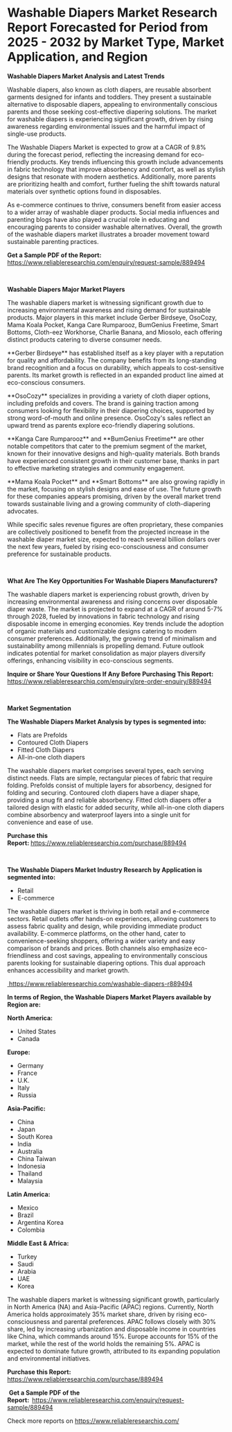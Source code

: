 <p><h1>Washable Diapers Market Research Report Forecasted for Period from 2025 -  2032 by Market Type, Market Application, and Region</h1></p><p><strong>Washable Diapers Market Analysis and Latest Trends</strong></p>
<p><p>Washable diapers, also known as cloth diapers, are reusable absorbent garments designed for infants and toddlers. They present a sustainable alternative to disposable diapers, appealing to environmentally conscious parents and those seeking cost-effective diapering solutions. The market for washable diapers is experiencing significant growth, driven by rising awareness regarding environmental issues and the harmful impact of single-use products.</p><p>The Washable Diapers Market is expected to grow at a CAGR of 9.8% during the forecast period, reflecting the increasing demand for eco-friendly products. Key trends influencing this growth include advancements in fabric technology that improve absorbency and comfort, as well as stylish designs that resonate with modern aesthetics. Additionally, more parents are prioritizing health and comfort, further fueling the shift towards natural materials over synthetic options found in disposables.</p><p>As e-commerce continues to thrive, consumers benefit from easier access to a wider array of washable diaper products. Social media influences and parenting blogs have also played a crucial role in educating and encouraging parents to consider washable alternatives. Overall, the growth of the washable diapers market illustrates a broader movement toward sustainable parenting practices.</p></p>
<p><strong>Get a Sample PDF of the Report:&nbsp;</strong> <a href="https://www.reliableresearchiq.com/enquiry/request-sample/889494?utm_campaign=1123&utm_medium=2&utm_source=Github&utm_content=ia&utm_term=06022025&utm_id=washable-diapers">https://www.reliableresearchiq.com/enquiry/request-sample/889494</a></p>
<p>&nbsp;</p>
<p><strong>Washable Diapers Major Market Players</strong></p>
<p><p>The washable diapers market is witnessing significant growth due to increasing environmental awareness and rising demand for sustainable products. Major players in this market include Gerber Birdseye, OsoCozy, Mama Koala Pocket, Kanga Care Rumparooz, BumGenius Freetime, Smart Bottoms, Cloth-eez Workhorse, Charlie Banana, and Miosolo, each offering distinct products catering to diverse consumer needs.</p><p>**Gerber Birdseye** has established itself as a key player with a reputation for quality and affordability. The company benefits from its long-standing brand recognition and a focus on durability, which appeals to cost-sensitive parents. Its market growth is reflected in an expanded product line aimed at eco-conscious consumers.</p><p>**OsoCozy** specializes in providing a variety of cloth diaper options, including prefolds and covers. The brand is gaining traction among consumers looking for flexibility in their diapering choices, supported by strong word-of-mouth and online presence. OsoCozy's sales reflect an upward trend as parents explore eco-friendly diapering solutions.</p><p>**Kanga Care Rumparooz** and **BumGenius Freetime** are other notable competitors that cater to the premium segment of the market, known for their innovative designs and high-quality materials. Both brands have experienced consistent growth in their customer base, thanks in part to effective marketing strategies and community engagement.</p><p>**Mama Koala Pocket** and **Smart Bottoms** are also growing rapidly in the market, focusing on stylish designs and ease of use. The future growth for these companies appears promising, driven by the overall market trend towards sustainable living and a growing community of cloth-diapering advocates.</p><p>While specific sales revenue figures are often proprietary, these companies are collectively positioned to benefit from the projected increase in the washable diaper market size, expected to reach several billion dollars over the next few years, fueled by rising eco-consciousness and consumer preference for sustainable products.</p></p>
<p>&nbsp;</p>
<p><strong>What Are The Key Opportunities For Washable Diapers Manufacturers?</strong></p>
<p><p>The washable diapers market is experiencing robust growth, driven by increasing environmental awareness and rising concerns over disposable diaper waste. The market is projected to expand at a CAGR of around 5-7% through 2028, fueled by innovations in fabric technology and rising disposable income in emerging economies. Key trends include the adoption of organic materials and customizable designs catering to modern consumer preferences. Additionally, the growing trend of minimalism and sustainability among millennials is propelling demand. Future outlook indicates potential for market consolidation as major players diversify offerings, enhancing visibility in eco-conscious segments.</p></p>
<p><strong>Inquire or Share Your Questions If Any Before Purchasing This Report:</strong> <a href="https://www.reliableresearchiq.com/enquiry/pre-order-enquiry/889494?utm_campaign=1123&utm_medium=2&utm_source=Github&utm_content=ia&utm_term=06022025&utm_id=washable-diapers">https://www.reliableresearchiq.com/enquiry/pre-order-enquiry/889494</a></p>
<p>&nbsp;</p>
<p><strong>Market Segmentation</strong></p>
<p><strong>The Washable Diapers Market Analysis by types is segmented into:</strong></p>
<p><ul><li>Flats are Prefolds</li><li>Contoured Cloth Diapers</li><li>Fitted Cloth Diapers</li><li>All-in-one cloth diapers</li></ul></p>
<p><p>The washable diapers market comprises several types, each serving distinct needs. Flats are simple, rectangular pieces of fabric that require folding. Prefolds consist of multiple layers for absorbency, designed for folding and securing. Contoured cloth diapers have a diaper shape, providing a snug fit and reliable absorbency. Fitted cloth diapers offer a tailored design with elastic for added security, while all-in-one cloth diapers combine absorbency and waterproof layers into a single unit for convenience and ease of use.</p></p>
<p><strong>Purchase this Report:&nbsp;</strong><a href="https://www.reliableresearchiq.com/purchase/889494?utm_campaign=1123&utm_medium=2&utm_source=Github&utm_content=ia&utm_term=06022025&utm_id=washable-diapers">https://www.reliableresearchiq.com/purchase/889494</a></p>
<p>&nbsp;</p>
<p><strong>The Washable Diapers Market Industry Research by Application is segmented into:</strong></p>
<p><ul><li>Retail</li><li>E-commerce</li></ul></p>
<p><p>The washable diapers market is thriving in both retail and e-commerce sectors. Retail outlets offer hands-on experiences, allowing customers to assess fabric quality and design, while providing immediate product availability. E-commerce platforms, on the other hand, cater to convenience-seeking shoppers, offering a wider variety and easy comparison of brands and prices. Both channels also emphasize eco-friendliness and cost savings, appealing to environmentally conscious parents looking for sustainable diapering options. This dual approach enhances accessibility and market growth.</p></p>
<p><a href="https://www.reliableresearchiq.com/washable-diapers-r889494?utm_campaign=1123&utm_medium=2&utm_source=Github&utm_content=ia&utm_term=06022025&utm_id=washable-diapers">&nbsp;https://www.reliableresearchiq.com/washable-diapers-r889494</a></p>
<p><strong>In terms of Region, the Washable Diapers Market Players available by Region are:</strong></p>
<p>
    <p> <strong> North America: </strong>
        <ul>
            <li>United States</li>
            <li>Canada</li>
        </ul>
        </p> 
    <p> <strong> Europe: </strong>
        <ul>
            <li>Germany</li>
            <li>France</li>
            <li>U.K.</li>
            <li>Italy</li>
            <li>Russia</li>
        </ul>
        </p> 
    <p> <strong> Asia-Pacific: </strong>
        <ul>
            <li>China</li>
            <li>Japan</li>
            <li>South Korea</li>
            <li>India</li>
            <li>Australia</li>
            <li>China Taiwan</li>
            <li>Indonesia</li>
            <li>Thailand</li>
            <li>Malaysia</li>
        </ul>
        </p> 
    <p> <strong> Latin America: </strong>
        <ul>
            <li>Mexico</li>
            <li>Brazil</li>
            <li>Argentina Korea</li>
            <li>Colombia</li>
        </ul>
        </p> 
    <p> <strong> Middle East & Africa: </strong>
        <ul>
            <li>Turkey</li>
            <li>Saudi</li>
            <li>Arabia</li>
            <li>UAE</li>
            <li>Korea</li>
        </ul>
    </p>
    </p>
<p><p>The washable diapers market is witnessing significant growth, particularly in North America (NA) and Asia-Pacific (APAC) regions. Currently, North America holds approximately 35% market share, driven by rising eco-consciousness and parental preferences. APAC follows closely with 30% share, led by increasing urbanization and disposable income in countries like China, which commands around 15%. Europe accounts for 15% of the market, while the rest of the world holds the remaining 5%. APAC is expected to dominate future growth, attributed to its expanding population and environmental initiatives.</p></p>
<p><strong>Purchase this Report: </strong><a href="https://www.reliableresearchiq.com/purchase/889494?utm_campaign=1123&utm_medium=2&utm_source=Github&utm_content=ia&utm_term=06022025&utm_id=washable-diapers">https://www.reliableresearchiq.com/purchase/889494</a></p>
<p>&nbsp;<strong>Get a Sample PDF of the Report:&nbsp;&nbsp;</strong><a href="https://www.reliableresearchiq.com/enquiry/request-sample/889494?utm_campaign=1123&utm_medium=2&utm_source=Github&utm_content=ia&utm_term=06022025&utm_id=washable-diapers">https://www.reliableresearchiq.com/enquiry/request-sample/889494</a></p>
<p><strong></strong></p>
<p>Check more reports on <a href="https://www.reliableresearchiq.com/?utm_campaign=1123&utm_medium=2&utm_source=Github&utm_content=ia&utm_term=06022025&utm_id=washable-diapers">https://www.reliableresearchiq.com/</a></p>